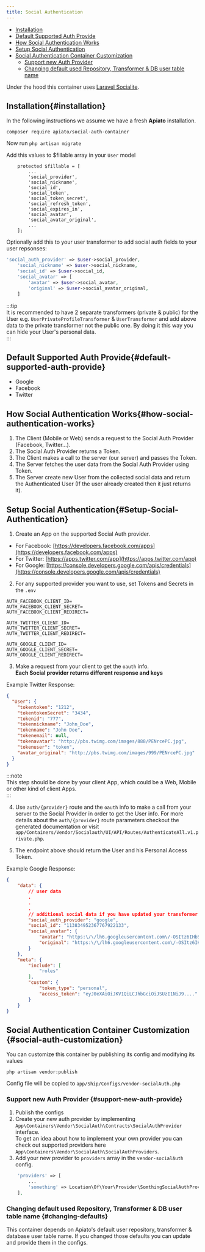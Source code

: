 ```yaml
---
title: Social Authentication
---
```


- [Installation](#installation)
- [Default Supported Auth Provide](#default-supported-auth-provide)
- [How Social Authentication Works](#how-social-authentication-works)
- [Setup Social Authentication](#Setup-Social-Authentication)
- [Social Authentication Container Customization](#social-auth-customization)
  - [Support new Auth Provider](#support-new-auth-provide)
  - [Changing default used Repository, Transformer & DB user table name](#changing-defaults)


Under the hood this container uses [Laravel Socialite](https://github.com/laravel/socialite).

## Installation{#installation}
In the following instructions we assume we have a fresh **Apiato** installation.

```shell
composer require apiato/social-auth-container
```
Now run `php artisan migrate`

Add this values to $fillable array in your `User` model

```
    protected $fillable = [
        ...
        'social_provider',
        'social_nickname',
        'social_id',
        'social_token',
        'social_token_secret',
        'social_refresh_token',
        'social_expires_in',
        'social_avatar',
        'social_avatar_original',
        ...
    ];
```

Optionally add this to your user transformer to add social auth fields to your user repsonses:
```php
'social_auth_provider' => $user->social_provider,
    'social_nickname' => $user->social_nickname,
    'social_id' => $user->social_id,
    'social_avatar' => [
        'avatar' => $user->social_avatar,
        'original' => $user->social_avatar_original,
    ]
```
:::tip  
It is recommended to have 2 separate transformers (private & public) for the User e.g. `UserPrivateProfileTransformer`
& `UserTransformer` and add above data to the private transformer not the public one. By doing it this way you can hide
your User's personal data.  
:::

## Default Supported Auth Provide{#default-supported-auth-provide}

* Google
* Facebook
* Twitter

## How Social Authentication Works{#how-social-authentication-works}

1. The Client (Mobile or Web) sends a request to the Social Auth Provider (Facebook, Twitter...).
2. The Social Auth Provider returns a Token.
3. The Client makes a call to the server (our server) and passes the Token.
4. The Server fetches the user data from the Social Auth Provider using Token.
5. The Server create new User from the collected social data and return the Authenticated User (If the user already
   created then it just returns it).

## Setup Social Authentication{#Setup-Social-Authentication}

1. Create an App on the supported Social Auth provider.

- For Facebook: [https://developers.facebook.com/apps](https://developers.facebook.com/apps)
- For Twitter: [https://apps.twitter.com/app](https://apps.twitter.com/app)
- For
  Google: [https://console.developers.google.com/apis/credentials](https://console.developers.google.com/apis/credentials)

2. For any supported provider you want to use, set Tokens and Secrets in the `.env`
```
AUTH_FACEBOOK_CLIENT_ID=
AUTH_FACEBOOK_CLIENT_SECRET=
AUTH_FACEBOOK_CLIENT_REDIRECT=

AUTH_TWITTER_CLIENT_ID=
AUTH_TWITTER_CLIENT_SECRET=
AUTH_TWITTER_CLIENT_REDIRECT=

AUTH_GOOGLE_CLIENT_ID=
AUTH_GOOGLE_CLIENT_SECRET=
AUTH_GOOGLE_CLIENT_REDIRECT=
```

3. Make a request from your client to get the `oauth` info.  
**Each Social provider returns different response and keys**

Example Twitter Response:

```json
{
  "User": {
    "tokentoken": "1212",
    "tokentokenSecret": "3434",
    "tokenid": "777",
    "tokennickname": "John_Doe",
    "tokenname": "John Doe",
    "tokenemail": null,
    "tokenavatar": "http://pbs.twimg.com/images/888/PENrcePC.jpg",
    "tokenuser": "token",
    "avatar_original": "http://pbs.twimg.com/images/999/PENrcePC.jpg"
  }
}
```

:::note  
This step should be done by your client App, which could be a Web, Mobile or other kind of client Apps.  
:::

4. Use `auth/{provider}` route and the `oauth` info to make a call from your server to the Social Provider in order to 
get the User info. For more details about the `auth/{provider}` route parameters checkout the generated documentation or
visit `app/Containers/Vendor/Socialauth/UI/API/Routes/AuthenticateAll.v1.private.php`.

5. The endpoint above should return the User and his Personal Access Token.

Example Google Response:

```json
{
    "data": {
        // user data
        .
        .
        .
        // additional social data if you have updated your transformer as mentioned above
        "social_auth_provider": "google",
        "social_id": "113834952367767922133",
        "social_avatar": {
            "avatar": "https:\/\/lh6.googleusercontent.com\/-OSItz6IHbSw\/AAA\/AMZuucltEs\/s96-c\/photo.jpg",
            "original": "https:\/\/lh6.googleusercontent.com\/-OSItz6IHbSw\/AAA\/AMZuucltEs\/s96-c\/photo.jpg"
        }
    },
    "meta": {
        "include": [
            "roles"
        ],
        "custom": {
            "token_type": "personal",
            "access_token": "eyJ0eXAiOiJKV1QiLCJhbGciOiJSUzI1NiJ9...."
        }
    }
}
```

## Social Authentication Container Customization {#social-auth-customization}
You can customize this container by publishing its config and modifying its values
```shell
php artisan vendor:publish
```  
Config file will be copied to `app/Ship/Configs/vendor-socialAuth.php`

### Support new Auth Provider {#support-new-auth-provide}
1. Publish the configs
2. Create your new auth provider by implementing `App\Containers\Vendor\SocialAuth\Contracts\SocialAuthProvider` interface.  
   To get an idea about how to implement your own provider you can check out supported providers here `App\Containers\Vendor\SocialAuth\SocialAuthProviders`.
3. Add your new provider to `providers` array in the `vendor-socialAuth` config.
```php
    'providers' => [
        ...
        'something' => Location\Of\Your\Provider\SomthingSocialAuthProvider::class,
    ],
```
### Changing default used Repository, Transformer & DB user table name {#changing-defaults}
This container depends on Apiato's default user repository, transformer & database user table name.
If you changed those defaults you can update and provide them in the configs.

